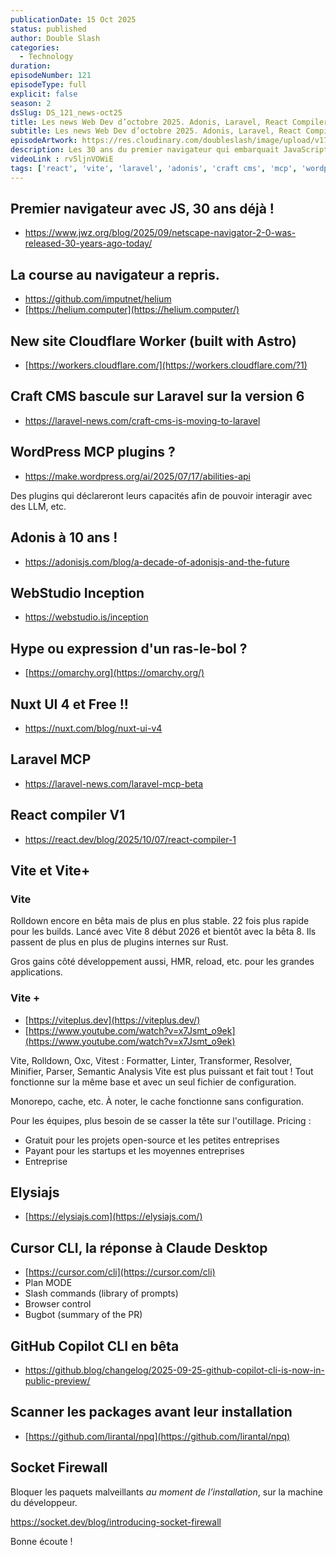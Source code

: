 ```yaml
---
publicationDate: 15 Oct 2025
status: published
author: Double Slash
categories:
  - Technology
duration:
episodeNumber: 121
episodeType: full
explicit: false
season: 2
dsSlug: DS_121_news-oct25
title: Les news Web Dev d’octobre 2025. Adonis, Laravel, React Compiler, Vite+ et bien plus encore !
subtitle: Les news Web Dev d’octobre 2025. Adonis, Laravel, React Compiler, Vite+ et bien plus encore !
episodeArtwork: https://res.cloudinary.com/doubleslash/image/upload/v1760531345/episode/ART_121_f62ytf.png
description: Les 30 ans du premier navigateur qui embarquait JavaScript, les 10 ans d'Adonis, Craft CMS qui passe sur Laravel, la sortie de React Compiler V1, les annonces sur Vite+, Cursor CLI et GitHub CLI pour répondre à Claude CLI. Et comment vérifier les packages npm avant de les installer. Bonne écoute !
videoLink : rv5ljnVOWiE
tags: ['react', 'vite', 'laravel', 'adonis', 'craft cms', 'mcp', 'wordpress', 'javascript', 'typescript', 'nodejs', 'cloudflare', 'github', 'cursor']
---
```


## Premier navigateur avec JS, 30 ans déjà !

- https://www.jwz.org/blog/2025/09/netscape-navigator-2-0-was-released-30-years-ago-today/

## La course au navigateur a repris.

- https://github.com/imputnet/helium
- [https://helium.computer](https://helium.computer/)

## New site Cloudflare Worker (built with Astro)

- [https://workers.cloudflare.com/](https://workers.cloudflare.com/?1)

## Craft CMS bascule sur Laravel sur la version 6

- https://laravel-news.com/craft-cms-is-moving-to-laravel

## WordPress MCP plugins ?

- https://make.wordpress.org/ai/2025/07/17/abilities-api

Des plugins qui déclareront leurs capacités afin de pouvoir interagir avec des LLM, etc.

## Adonis à 10 ans !

- https://adonisjs.com/blog/a-decade-of-adonisjs-and-the-future

## WebStudio Inception

- https://webstudio.is/inception


## Hype ou expression d'un ras-le-bol ?

- [https://omarchy.org](https://omarchy.org/)

## Nuxt UI 4 et Free !!

- https://nuxt.com/blog/nuxt-ui-v4

## Laravel MCP

- https://laravel-news.com/laravel-mcp-beta

## React compiler V1

- https://react.dev/blog/2025/10/07/react-compiler-1


## Vite et Vite+

### Vite

Rolldown encore en bêta mais de plus en plus stable. 22 fois plus rapide pour les builds.
Lancé avec Vite 8 début 2026 et bientôt avec la bêta 8.
Ils passent de plus en plus de plugins internes sur Rust.

Gros gains côté développement aussi, HMR, reload, etc. pour les grandes applications.

### Vite +

- [https://viteplus.dev](https://viteplus.dev/)
- [https://www.youtube.com/watch?v=x7Jsmt_o9ek](https://www.youtube.com/watch?v=x7Jsmt_o9ek)

Vite, Rolldown, Oxc, Vitest :
Formatter, Linter, Transformer, Resolver, Minifier, Parser, Semantic Analysis
Vite est plus puissant et fait tout !
Tout fonctionne sur la même base et avec un seul fichier de configuration.

Monorepo, cache, etc.
À noter, le cache fonctionne sans configuration.

Pour les équipes, plus besoin de se casser la tête sur l'outillage.
Pricing :

- Gratuit pour les projets open-source et les petites entreprises
- Payant pour les startups et les moyennes entreprises
- Entreprise


## Elysiajs

- [https://elysiajs.com](https://elysiajs.com/)

## Cursor CLI, la réponse à Claude Desktop

- [https://cursor.com/cli](https://cursor.com/cli)
- Plan MODE
- Slash commands (library of prompts)
- Browser control
- Bugbot (summary of the PR)

## GitHub Copilot CLI en bêta

- https://github.blog/changelog/2025-09-25-github-copilot-cli-is-now-in-public-preview/

## Scanner les packages avant leur installation

- [https://github.com/lirantal/npq](https://github.com/lirantal/npq)

## Socket Firewall

Bloquer les paquets malveillants *au moment de l’installation*, sur la machine du développeur.

https://socket.dev/blog/introducing-socket-firewall

Bonne écoute !




